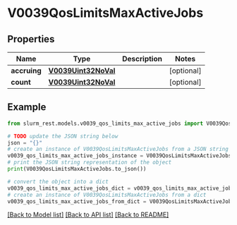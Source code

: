# V0039QosLimitsMaxActiveJobs


## Properties

Name | Type | Description | Notes
------------ | ------------- | ------------- | -------------
**accruing** | [**V0039Uint32NoVal**](V0039Uint32NoVal.md) |  | [optional] 
**count** | [**V0039Uint32NoVal**](V0039Uint32NoVal.md) |  | [optional] 

## Example

```python
from slurm_rest.models.v0039_qos_limits_max_active_jobs import V0039QosLimitsMaxActiveJobs

# TODO update the JSON string below
json = "{}"
# create an instance of V0039QosLimitsMaxActiveJobs from a JSON string
v0039_qos_limits_max_active_jobs_instance = V0039QosLimitsMaxActiveJobs.from_json(json)
# print the JSON string representation of the object
print(V0039QosLimitsMaxActiveJobs.to_json())

# convert the object into a dict
v0039_qos_limits_max_active_jobs_dict = v0039_qos_limits_max_active_jobs_instance.to_dict()
# create an instance of V0039QosLimitsMaxActiveJobs from a dict
v0039_qos_limits_max_active_jobs_from_dict = V0039QosLimitsMaxActiveJobs.from_dict(v0039_qos_limits_max_active_jobs_dict)
```
[[Back to Model list]](../README.md#documentation-for-models) [[Back to API list]](../README.md#documentation-for-api-endpoints) [[Back to README]](../README.md)


